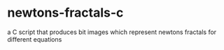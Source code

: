 # newtons-fractals-c
a C script that produces bit images which represent newtons fractals for different equations 
